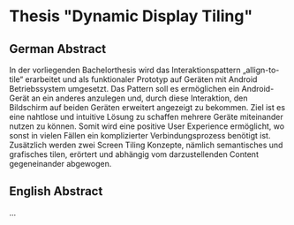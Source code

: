 # Thesis "Dynamic Display Tiling"

## German Abstract

In der vorliegenden Bachelorthesis wird das Interaktionspattern „allign-to-tile“ erarbeitet und als funktionaler Prototyp auf Geräten mit Android Betriebssystem umgesetzt. 
Das Pattern soll es ermöglichen ein Android-Gerät an ein anderes anzulegen und, durch diese Interaktion, den Bildschirm auf beiden Geräten erweitert angezeigt zu bekommen. Ziel ist es eine nahtlose und intuitive Lösung zu schaffen mehrere Geräte miteinander nutzen zu können. Somit wird eine positive User Experience ermöglicht, wo sonst in vielen Fällen ein komplizierter Verbindungsprozess benötigt ist. Zusätzlich werden zwei Screen Tiling Konzepte, nämlich semantisches und grafisches tilen, erörtert und abhängig vom darzustellenden Content gegeneinander abgewogen. 


## English Abstract 

...
